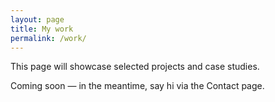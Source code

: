 ```yaml
---
layout: page
title: My work
permalink: /work/
---
```


This page will showcase selected projects and case studies.

Coming soon — in the meantime, say hi via the Contact page.

